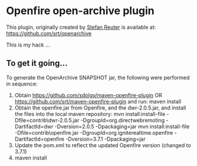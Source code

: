 Openfire open-archive plugin
============================

This plugin, originally created by [Stefan Reuter](https://github.com/srt/) is available at:  https://github.com/srt/openarchive

This is my hack ...

To get it going...
------------------

To generate the OpenArchive SNAPSHOT jar, the following were performed in sequence:

1.  Obtain https://github.com/sdolgy/maven-openfire-plugin OR https://github.com/srt/maven-openfire-plugin and run:  maven install
2.  Obtain the openfire.jar from Openfire, and the dwr-2.0.5.jar, and install the files into the local maven repository:
    mvn install:install-file -Dfile=contrib\dwr-2.0.5.jar -DgroupId=org.directwebremoting -DartifactId=dwr -Dversion=2.0.5 -Dpackaging=jar
    mvn install:install-file -Dfile=contrib\openfire.jar -DgroupId=org.igniterealtime.openfire -DartifactId=openfire -Dversion=3.7.1 -Dpackaging=jar
3.  Update the pom.xml to reflect the updated Openfire version (changed to 3.7.1)
4.  maven install